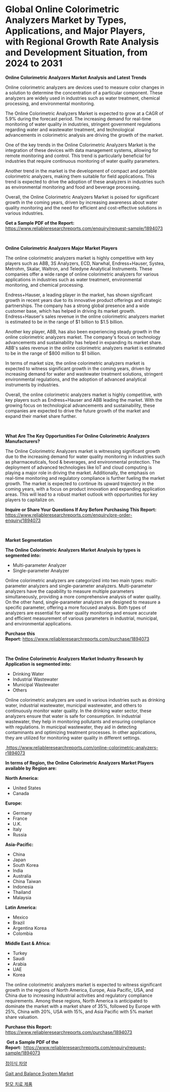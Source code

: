 <p><h1>Global Online Colorimetric Analyzers Market by Types, Applications, and Major Players, with Regional Growth Rate Analysis and Development Situation, from 2024 to 2031</h1></p><p><strong>Online Colorimetric Analyzers Market Analysis and Latest Trends</strong></p>
<p><p>Online colorimetric analyzers are devices used to measure color changes in a solution to determine the concentration of a particular component. These analyzers are widely used in industries such as water treatment, chemical processing, and environmental monitoring.</p><p>The Online Colorimetric Analyzers Market is expected to grow at a CAGR of 5.9% during the forecast period. The increasing demand for real-time monitoring of water quality in industries, stringent government regulations regarding water and wastewater treatment, and technological advancements in colorimetric analysis are driving the growth of the market.</p><p>One of the key trends in the Online Colorimetric Analyzers Market is the integration of these devices with data management systems, allowing for remote monitoring and control. This trend is particularly beneficial for industries that require continuous monitoring of water quality parameters.</p><p>Another trend in the market is the development of compact and portable colorimetric analyzers, making them suitable for field applications. This trend is expected to drive the adoption of these analyzers in industries such as environmental monitoring and food and beverage processing.</p><p>Overall, the Online Colorimetric Analyzers Market is poised for significant growth in the coming years, driven by increasing awareness about water quality monitoring and the need for efficient and cost-effective solutions in various industries.</p></p>
<p><strong>Get a Sample PDF of the Report:&nbsp;</strong> <a href="https://www.reliableresearchreports.com/enquiry/request-sample/1894073">https://www.reliableresearchreports.com/enquiry/request-sample/1894073</a></p>
<p>&nbsp;</p>
<p><strong>Online Colorimetric Analyzers Major Market Players</strong></p>
<p><p>The online colorimetric analyzers market is highly competitive with key players such as ABB, 3S Analyzers, ECD, Narwhal, Endress+Hauser, Systea, Metrohm, Skalar, Waltron, and Teledyne Analytical Instruments. These companies offer a wide range of online colorimetric analyzers for various applications in industries such as water treatment, environmental monitoring, and chemical processing.</p><p>Endress+Hauser, a leading player in the market, has shown significant growth in recent years due to its innovative product offerings and strategic partnerships. The company has a strong global presence and a wide customer base, which has helped in driving its market growth. Endress+Hauser's sales revenue in the online colorimetric analyzers market is estimated to be in the range of $1 billion to $1.5 billion.</p><p>Another key player, ABB, has also been experiencing steady growth in the online colorimetric analyzers market. The company's focus on technology advancements and sustainability has helped in expanding its market share. ABB's sales revenue in the online colorimetric analyzers market is estimated to be in the range of $800 million to $1 billion.</p><p>In terms of market size, the online colorimetric analyzers market is expected to witness significant growth in the coming years, driven by increasing demand for water and wastewater treatment solutions, stringent environmental regulations, and the adoption of advanced analytical instruments by industries.</p><p>Overall, the online colorimetric analyzers market is highly competitive, with key players such as Endress+Hauser and ABB leading the market. With the growing focus on technological advancements and sustainability, these companies are expected to drive the future growth of the market and expand their market share further.</p></p>
<p>&nbsp;</p>
<p><strong>What Are The Key Opportunities For Online Colorimetric Analyzers Manufacturers?</strong></p>
<p><p>The Online Colorimetric Analyzers market is witnessing significant growth due to the increasing demand for water quality monitoring in industries such as pharmaceuticals, food & beverages, and environmental protection. The deployment of advanced technologies like IoT and cloud computing is playing a major role in driving the market. Additionally, the emphasis on real-time monitoring and regulatory compliance is further fueling the market growth. The market is expected to continue its upward trajectory in the coming years, with a focus on product innovation and expanding application areas. This will lead to a robust market outlook with opportunities for key players to capitalize on.</p></p>
<p><strong>Inquire or Share Your Questions If Any Before Purchasing This Report:</strong> <a href="https://www.reliableresearchreports.com/enquiry/pre-order-enquiry/1894073">https://www.reliableresearchreports.com/enquiry/pre-order-enquiry/1894073</a></p>
<p>&nbsp;</p>
<p><strong>Market Segmentation</strong></p>
<p><strong>The Online Colorimetric Analyzers Market Analysis by types is segmented into:</strong></p>
<p><ul><li>Multi-parameter Analyzer</li><li>Single-parameter Analyzer</li></ul></p>
<p><p>Online colorimetric analyzers are categorized into two main types: multi-parameter analyzers and single-parameter analyzers. Multi-parameter analyzers have the capability to measure multiple parameters simultaneously, providing a more comprehensive analysis of water quality. On the other hand, single-parameter analyzers are designed to measure a specific parameter, offering a more focused analysis. Both types of analyzers are essential for water quality monitoring and ensure accurate and efficient measurement of various parameters in industrial, municipal, and environmental applications.</p></p>
<p><strong>Purchase this Report:&nbsp;</strong><a href="https://www.reliableresearchreports.com/purchase/1894073">https://www.reliableresearchreports.com/purchase/1894073</a></p>
<p>&nbsp;</p>
<p><strong>The Online Colorimetric Analyzers Market Industry Research by Application is segmented into:</strong></p>
<p><ul><li>Drinking Water</li><li>Industrial Wastewater</li><li>Municipal Wastewater</li><li>Others</li></ul></p>
<p><p>Online colorimetric analyzers are used in various industries such as drinking water, industrial wastewater, municipal wastewater, and others to continuously monitor water quality. In the drinking water sector, these analyzers ensure that water is safe for consumption. In industrial wastewater, they help in monitoring pollutants and ensuring compliance with regulations. In municipal wastewater, they aid in detecting contaminants and optimizing treatment processes. In other applications, they are utilized for monitoring water quality in different settings.</p></p>
<p><a href="https://www.reliableresearchreports.com/online-colorimetric-analyzers-r1894073">&nbsp;https://www.reliableresearchreports.com/online-colorimetric-analyzers-r1894073</a></p>
<p><strong>In terms of Region, the Online Colorimetric Analyzers Market Players available by Region are:</strong></p>
<p>
    <p> <strong> North America: </strong>
        <ul>
            <li>United States</li>
            <li>Canada</li>
        </ul>
        </p> 
    <p> <strong> Europe: </strong>
        <ul>
            <li>Germany</li>
            <li>France</li>
            <li>U.K.</li>
            <li>Italy</li>
            <li>Russia</li>
        </ul>
        </p> 
    <p> <strong> Asia-Pacific: </strong>
        <ul>
            <li>China</li>
            <li>Japan</li>
            <li>South Korea</li>
            <li>India</li>
            <li>Australia</li>
            <li>China Taiwan</li>
            <li>Indonesia</li>
            <li>Thailand</li>
            <li>Malaysia</li>
        </ul>
        </p> 
    <p> <strong> Latin America: </strong>
        <ul>
            <li>Mexico</li>
            <li>Brazil</li>
            <li>Argentina Korea</li>
            <li>Colombia</li>
        </ul>
        </p> 
    <p> <strong> Middle East & Africa: </strong>
        <ul>
            <li>Turkey</li>
            <li>Saudi</li>
            <li>Arabia</li>
            <li>UAE</li>
            <li>Korea</li>
        </ul>
    </p>
    </p>
<p><p>The online colorimetric analyzers market is expected to witness significant growth in the regions of North America, Europe, Asia Pacific, USA, and China due to increasing industrial activities and regulatory compliance requirements. Among these regions, North America is anticipated to dominate the market with a market share of 35%, followed by Europe with 25%, China with 20%, USA with 15%, and Asia Pacific with 5% market share valuation.</p></p>
<p><strong>Purchase this Report: </strong><a href="https://www.reliableresearchreports.com/purchase/1894073">https://www.reliableresearchreports.com/purchase/1894073</a></p>
<p>&nbsp;<strong>Get a Sample PDF of the Report:&nbsp;&nbsp;</strong><a href="https://www.reliableresearchreports.com/enquiry/request-sample/1894073">https://www.reliableresearchreports.com/enquiry/request-sample/1894073</a></p>
<p><strong></strong></p>
<p><p><a href="https://medium.com/@eugenekim6262/%ED%8F%B4%EB%94%A9-%EC%98%A4%EC%9A%B0%EB%8B%9D-%EC%8B%9C%EC%9E%A5-%EC%9C%A0%ED%98%95-%EC%9D%91%EC%9A%A9-%EB%B0%8F-%EC%A7%80%EB%A6%AC%EC%97%90-%EB%8C%80%ED%95%9C-%ED%8F%AC%EA%B4%84%EC%A0%81-%ED%8F%89%EA%B0%80-a820f601dd17">접이식 차양</a></p><p><a href="https://github.com/FassouRP/Market-Research-Report-List-4/blob/main/gait-and-balance-system-market.md">Gait and Balance System Market</a></p><p><a href="https://medium.com/@eugenekim6262/%ED%83%88%EB%AA%A8-%EC%B9%98%EB%A3%8C-%EC%A0%9C%ED%92%88-%EC%8B%9C%EC%9E%A5%EC%9D%80-%EC%8B%9C%EC%9E%A5-%EC%A0%90%EC%9C%A0%EC%9C%A8-%EA%B7%9C%EB%AA%A8-%EB%B0%8F-2031%EB%85%84%EA%B9%8C%EC%A7%80%EC%9D%98-%EC%B6%94%EC%A0%95-%EC%98%88%EC%B8%A1%EC%97%90-%EC%B4%88%EC%A0%90%EC%9D%84-%EB%A7%9E%EC%B6%A5%EB%8B%88%EB%8B%A4-8ad9ad766c72">탈모 치료 제품</a></p></p>